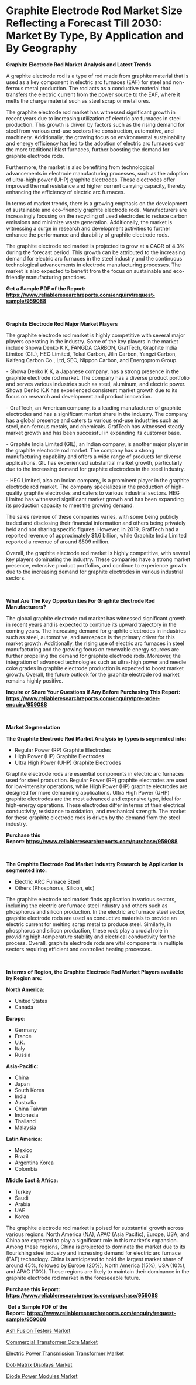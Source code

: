 <p><h1>Graphite Electrode Rod Market Size Reflecting a Forecast Till 2030: Market By Type, By Application and By Geography</h1></p><p><strong>Graphite Electrode Rod Market Analysis and Latest Trends</strong></p>
<p><p>A graphite electrode rod is a type of rod made from graphite material that is used as a key component in electric arc furnaces (EAF) for steel and non-ferrous metal production. The rod acts as a conductive material that transfers the electric current from the power source to the EAF, where it melts the charge material such as steel scrap or metal ores.</p><p>The graphite electrode rod market has witnessed significant growth in recent years due to increasing utilization of electric arc furnaces in steel production. This growth is driven by factors such as the rising demand for steel from various end-use sectors like construction, automotive, and machinery. Additionally, the growing focus on environmental sustainability and energy efficiency has led to the adoption of electric arc furnaces over the more traditional blast furnaces, further boosting the demand for graphite electrode rods.</p><p>Furthermore, the market is also benefiting from technological advancements in electrode manufacturing processes, such as the adoption of ultra-high power (UHP) graphite electrodes. These electrodes offer improved thermal resistance and higher current carrying capacity, thereby enhancing the efficiency of electric arc furnaces.</p><p>In terms of market trends, there is a growing emphasis on the development of sustainable and eco-friendly graphite electrode rods. Manufacturers are increasingly focusing on the recycling of used electrodes to reduce carbon emissions and minimize waste generation. Additionally, the market is witnessing a surge in research and development activities to further enhance the performance and durability of graphite electrode rods.</p><p>The graphite electrode rod market is projected to grow at a CAGR of 4.3% during the forecast period. This growth can be attributed to the increasing demand for electric arc furnaces in the steel industry and the continuous technological advancements in electrode manufacturing processes. The market is also expected to benefit from the focus on sustainable and eco-friendly manufacturing practices.</p></p>
<p><strong>Get a Sample PDF of the Report:&nbsp; <a href="https://www.reliableresearchreports.com/enquiry/request-sample/959088">https://www.reliableresearchreports.com/enquiry/request-sample/959088</a></strong></p>
<p>&nbsp;</p>
<p><strong>Graphite Electrode Rod Major Market Players</strong></p>
<p><p>The graphite electrode rod market is highly competitive with several major players operating in the industry. Some of the key players in the market include Showa Denko K.K, FANGDA CARBON, GrafTech, Graphite India Limited (GIL), HEG Limited, Tokai Carbon, Jilin Carbon, Yangzi Carbon, Kaifeng Carbon Co., Ltd, SEC, Nippon Carbon, and Energoprom Group.</p><p>- Showa Denko K.K, a Japanese company, has a strong presence in the graphite electrode rod market. The company has a diverse product portfolio and serves various industries such as steel, aluminum, and electric power. Showa Denko K.K has experienced consistent market growth due to its focus on research and development and product innovation.</p><p>- GrafTech, an American company, is a leading manufacturer of graphite electrodes and has a significant market share in the industry. The company has a global presence and caters to various end-use industries such as steel, non-ferrous metals, and chemicals. GrafTech has witnessed steady market growth and has been successful in expanding its customer base.</p><p>- Graphite India Limited (GIL), an Indian company, is another major player in the graphite electrode rod market. The company has a strong manufacturing capability and offers a wide range of products for diverse applications. GIL has experienced substantial market growth, particularly due to the increasing demand for graphite electrodes in the steel industry.</p><p>- HEG Limited, also an Indian company, is a prominent player in the graphite electrode rod market. The company specializes in the production of high-quality graphite electrodes and caters to various industrial sectors. HEG Limited has witnessed significant market growth and has been expanding its production capacity to meet the growing demand.</p><p>The sales revenue of these companies varies, with some being publicly traded and disclosing their financial information and others being privately held and not sharing specific figures. However, in 2019, GrafTech had a reported revenue of approximately $1.6 billion, while Graphite India Limited reported a revenue of around $509 million.</p><p>Overall, the graphite electrode rod market is highly competitive, with several key players dominating the industry. These companies have a strong market presence, extensive product portfolios, and continue to experience growth due to the increasing demand for graphite electrodes in various industrial sectors.</p></p>
<p>&nbsp;</p>
<p><strong>What Are The Key Opportunities For Graphite Electrode Rod Manufacturers?</strong></p>
<p><p>The global graphite electrode rod market has witnessed significant growth in recent years and is expected to continue its upward trajectory in the coming years. The increasing demand for graphite electrodes in industries such as steel, automotive, and aerospace is the primary driver for this market growth. Additionally, the rising use of electric arc furnaces in steel manufacturing and the growing focus on renewable energy sources are further propelling the demand for graphite electrode rods. Moreover, the integration of advanced technologies such as ultra-high power and needle coke grades in graphite electrode production is expected to boost market growth. Overall, the future outlook for the graphite electrode rod market remains highly positive.</p></p>
<p><strong>Inquire or Share Your Questions If Any Before Purchasing This Report: <a href="https://www.reliableresearchreports.com/enquiry/pre-order-enquiry/959088">https://www.reliableresearchreports.com/enquiry/pre-order-enquiry/959088</a></strong></p>
<p>&nbsp;</p>
<p><strong>Market Segmentation</strong></p>
<p><strong>The Graphite Electrode Rod Market Analysis by types is segmented into:</strong></p>
<p><ul><li>Regular Power (RP) Graphite Electrodes</li><li>High Power (HP) Graphite Electrodes</li><li>Ultra High Power (UHP) Graphite Electrodes</li></ul></p>
<p><p>Graphite electrode rods are essential components in electric arc furnaces used for steel production. Regular Power (RP) graphite electrodes are used for low-intensity operations, while High Power (HP) graphite electrodes are designed for more demanding applications. Ultra High Power (UHP) graphite electrodes are the most advanced and expensive type, ideal for high-energy operations. These electrodes differ in terms of their electrical conductivity, resistance to oxidation, and mechanical strength. The market for these graphite electrode rods is driven by the demand from the steel industry.</p></p>
<p><strong>Purchase this Report:&nbsp;<a href="https://www.reliableresearchreports.com/purchase/959088">https://www.reliableresearchreports.com/purchase/959088</a></strong></p>
<p>&nbsp;</p>
<p><strong>The Graphite Electrode Rod Market Industry Research by Application is segmented into:</strong></p>
<p><ul><li>Electric ARC Furnace Steel</li><li>Others (Phosphorus, Silicon, etc)</li></ul></p>
<p><p>The graphite electrode rod market finds application in various sectors, including the electric arc furnace steel industry and others such as phosphorus and silicon production. In the electric arc furnace steel sector, graphite electrode rods are used as conductive materials to provide an electric current for melting scrap metal to produce steel. Similarly, in phosphorus and silicon production, these rods play a crucial role in providing high-temperature stability and electrical conductivity for the process. Overall, graphite electrode rods are vital components in multiple sectors requiring efficient and controlled heating processes.</p></p>
<p>&nbsp;</p>
<p><strong>In terms of Region, the Graphite Electrode Rod Market Players available by Region are:</strong></p>
<p>
    <p> <strong> North America: </strong>
        <ul>
            <li>United States</li>
            <li>Canada</li>
        </ul>
        </p> 
    <p> <strong> Europe: </strong>
        <ul>
            <li>Germany</li>
            <li>France</li>
            <li>U.K.</li>
            <li>Italy</li>
            <li>Russia</li>
        </ul>
        </p> 
    <p> <strong> Asia-Pacific: </strong>
        <ul>
            <li>China</li>
            <li>Japan</li>
            <li>South Korea</li>
            <li>India</li>
            <li>Australia</li>
            <li>China Taiwan</li>
            <li>Indonesia</li>
            <li>Thailand</li>
            <li>Malaysia</li>
        </ul>
        </p> 
    <p> <strong> Latin America: </strong>
        <ul>
            <li>Mexico</li>
            <li>Brazil</li>
            <li>Argentina Korea</li>
            <li>Colombia</li>
        </ul>
        </p> 
    <p> <strong> Middle East & Africa: </strong>
        <ul>
            <li>Turkey</li>
            <li>Saudi</li>
            <li>Arabia</li>
            <li>UAE</li>
            <li>Korea</li>
        </ul>
    </p>
    </p>
<p><p>The graphite electrode rod market is poised for substantial growth across various regions. North America (NA), APAC (Asia Pacific), Europe, USA, and China are expected to play a significant role in this market's expansion. Among these regions, China is projected to dominate the market due to its flourishing steel industry and increasing demand for electric arc furnace (EAF) technology. China is anticipated to hold the largest market share of around 45%, followed by Europe (20%), North America (15%), USA (10%), and APAC (10%). These regions are likely to maintain their dominance in the graphite electrode rod market in the foreseeable future.</p></p>
<p><strong>Purchase this Report: <a href="https://www.reliableresearchreports.com/purchase/959088">https://www.reliableresearchreports.com/purchase/959088</a></strong></p>
<p>&nbsp;<strong>Get a Sample PDF of the Report:&nbsp;&nbsp;<a href="https://www.reliableresearchreports.com/enquiry/request-sample/959088">https://www.reliableresearchreports.com/enquiry/request-sample/959088</a></strong></p>
<p><strong></strong></p>
<p><p><a href="https://medium.com/@kyliebodei/ash-fusion-testers-market-outlook-industry-overview-and-forecast-2023-to-2030-9bb79978420d">Ash Fusion Testers Market</a></p><p><a href="https://medium.com/@candaceking17/commercial-transformer-core-market-analysis-and-sze-forecasted-for-period-from-2023-to-2030-72bdd6afc3db">Commercial Transformer Core Market</a></p><p><a href="https://medium.com/@omamuller06/electric-power-transmission-transformer-market-the-key-to-successful-business-strategy-forecast-4bb2b612ffae">Electric Power Transmission Transformer Market</a></p><p><a href="https://medium.com/@wine.sight.theme/dot-matrix-displays-market-trends-and-market-analysis-forecasted-for-period-2023-2030-00768391c9ee">Dot-Matrix Displays Market</a></p><p><a href="https://medium.com/@fifth.dress.cause/diode-power-modules-market-furnishes-information-on-market-share-market-trends-and-market-growth-1a300a20eabc">Diode Power Modules Market</a></p></p>